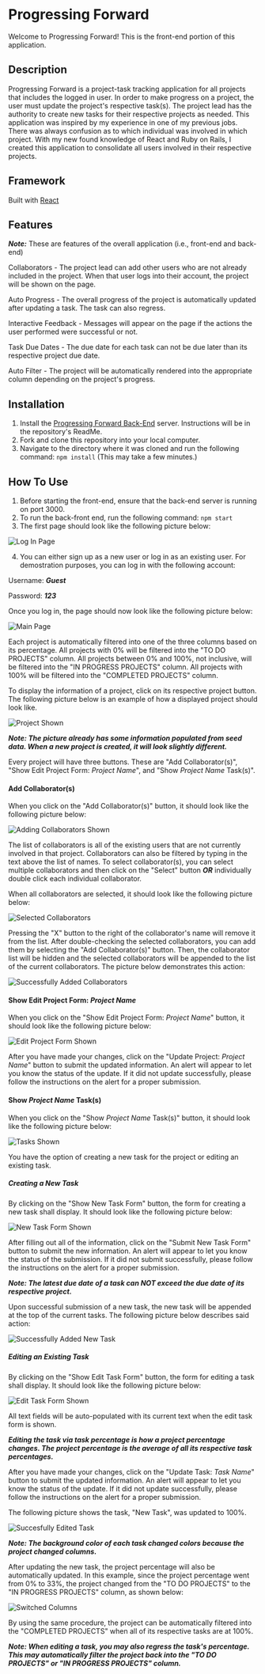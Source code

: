 Progressing Forward
========================

Welcome to Progressing Forward! This is the front-end portion of this application.

## Description
Progressing Forward is a project-task tracking application for all projects that includes the logged in user. In order to make progress on a project, the user must update the project's respective task(s). The project lead has the authority to create new tasks for their respective projects as needed. This application was inspired by my experience in one of my previous jobs. There was always confusion as to which individual was involved in which project. With my new found knowledge of React and Ruby on Rails, I created this application to consolidate all users involved in their respective projects.

## Framework
Built with [React](https://reactjs.org/)

## Features
***Note:*** These are features of the overall application (i.e., front-end and back-end)

Collaborators - The project lead can add other users who are not already included in the project. When that user logs into their account, the project will be shown on the page.

Auto Progress - The overall progress of the project is automatically updated after updating a task. The task can also regress.

Interactive Feedback - Messages will appear on the page if the actions the user performed were successful or not.

Task Due Dates - The due date for each task can not be due later than its respective project due date.

Auto Filter - The project will be automatically rendered into the appropriate column depending on the project's progress.

## Installation
1. Install the [Progressing Forward Back-End](https://github.com/guosamuel/progressing-forward-back-end) server. Instructions will be in the repository's ReadMe. 
2. Fork and clone this repository into your local computer.
3. Navigate to the directory where it was cloned and run the following command: `npm install` (This may take a few minutes.)

## How To Use
1. Before starting the front-end, ensure that the back-end server is running on port 3000.
2. To run the back-front end, run the following command: `npm start`
3. The first page should look like the following picture below: 

![Log In Page](https://github.com/guosamuel/progressing-forward-front-end/blob/master/READMEphotos/1.%20Log%20In%20Page.png)

4. You can either sign up as a new user or log in as an existing user. For demostration purposes, you can log in with the following account:

Username: ***Guest***

Password: ***123***

Once you log in, the page should now look like the following picture below:

![Main Page](https://github.com/guosamuel/progressing-forward-front-end/blob/master/READMEphotos/2.%20Main%20Page.png)

Each project is automatically filtered into one of the three columns based on its percentage. All projects with 0% will be filtered into the "TO DO PROJECTS" column. All projects between 0% and 100%, not inclusive, will be filtered into the "IN PROGRESS PROJECTS" column. All projects with 100% will be filtered into the "COMPLETED PROJECTS" column.

To display the information of a project, click on its respective project button. The following picture below is an example of how a displayed project should look like.

![Project Shown](https://github.com/guosamuel/progressing-forward-front-end/blob/master/READMEphotos/3.%20Project%20Shown.png)

***Note: The picture already has some information populated from seed data. When a new project is created, it will look slightly different.***

Every project will have three buttons. These are "Add Collaborator(s)", "Show Edit Project Form: _Project Name_", and "Show _Project Name_ Task(s)".

#### Add Collaborator(s)

When you click on the "Add Collaborator(s)" button, it should look like the following picture below: 

![Adding Collaborators Shown](https://github.com/guosamuel/progressing-forward-front-end/blob/master/READMEphotos/4.%20Adding%20Collaborators%20Shown.png)

The list of collaborators is all of the existing users that are not currently involved in that project. Collaborators can also be filtered by typing in the text above the list of names. To select collaborator(s), you can select multiple collaborators and then click on the "Select" button ***OR*** individually double click each individual collaborator.

When all collaborators are selected, it should look like the following picture below:

![Selected Collaborators](https://github.com/guosamuel/progressing-forward-front-end/blob/master/READMEphotos/5.%20Selected%20Collaborators.png)

Pressing the "X" button to the right of the collaborator's name will remove it from the list. After double-checking the selected collaborators, you can add them by selecting the "Add Collaborator(s)" button. Then, the collaborator list will be hidden and the selected collaborators will be appended to the list of the current collaborators. The picture below demonstrates this action:

![Successfully Added Collaborators](https://github.com/guosamuel/progressing-forward-front-end/blob/master/READMEphotos/6.%20Successfully%20Added%20Collaborators.png)

#### Show Edit Project Form: _Project Name_

When you click on the "Show Edit Project Form: _Project Name_" button, it should look like the following picture below: 

![Edit Project Form Shown](https://github.com/guosamuel/progressing-forward-front-end/blob/master/READMEphotos/7.%20Edit%20Project%20Form%20Shown.png)

After you have made your changes, click on the "Update Project: _Project Name_" button to submit the updated information. An alert will appear to let you know the status of the update. If it did not update successfully, please follow the instructions on the alert for a proper submission.

#### Show _Project Name_ Task(s)

When you click on the "Show _Project Name_ Task(s)" button, it should look like the following picture below:

![Tasks Shown](https://github.com/guosamuel/progressing-forward-front-end/blob/master/READMEphotos/8.%20Tasks%20Shown.png)

You have the option of creating a new task for the project or editing an existing task.

##### Creating a New Task

By clicking on the "Show New Task Form" button, the form for creating a new task shall display. It should look like the following picture below:

![New Task Form Shown](https://github.com/guosamuel/progressing-forward-front-end/blob/master/READMEphotos/9.%20New%20Task%20Form%20Shown.png)

After filling out all of the information, click on the "Submit New Task Form" button to submit the new information. An alert will appear to let you know the status of the submission. If it did not submit successfully, please follow the instructions on the alert for a proper submission.

***Note: The latest due date of a task can NOT exceed the due date of its respective project.***

Upon successful submission of a new task, the new task will be appended at the top of the current tasks. The following picture below describes said action:

![Successfully Added New Task](https://github.com/guosamuel/progressing-forward-front-end/blob/master/READMEphotos/10.%20Successfully%20Added%20New%20Task.png)

##### Editing an Existing Task

By clicking on the "Show Edit Task Form" button, the form for editing a task shall display. It should look like the following picture below:

![Edit Task Form Shown](https://github.com/guosamuel/progressing-forward-front-end/blob/master/READMEphotos/11.%20Edit%20Task%20Form%20Shown.png)

All text fields will be auto-populated with its current text when the edit task form is shown.

***_Editing the task via task percentage is how a project percentage changes. The project percentage is the average of all its respective task percentages._***

After you have made your changes, click on the "Update Task: _Task Name_" button to submit the updated information. An alert will appear to let you know the status of the update. If it did not update successfully, please follow the instructions on the alert for a proper submission.

The following picture shows the task, "New Task", was updated to 100%.

![Succesfully Edited Task](https://github.com/guosamuel/progressing-forward-front-end/blob/master/READMEphotos/12.%20Succesfully%20Edited%20Task.png)

***Note: The background color of each task changed colors because the project changed columns.***

After updating the new task, the project percentage will also be automatically updated. In this example, since the project percentage went from 0% to 33%, the project changed from the "TO DO PROJECTS" to the "IN PROGRESS PROJECTS" column, as shown below:

![Switched Columns](https://github.com/guosamuel/progressing-forward-front-end/blob/master/READMEphotos/13.%20Switched%20Columns.png)

By using the same procedure, the project can be automatically filtered into the "COMPLETED PROJECTS" when all of its respective tasks are at 100%.

***Note: When editing a task, you may also regress the task's percentage. This may automatically filter the project back into the "TO DO PROJECTS" or "IN PROGRESS PROJECTS" column.***
